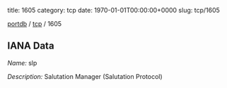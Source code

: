 title: 1605
category: tcp
date: 1970-01-01T00:00:00+0000
slug: tcp/1605

[portdb](/) / [tcp](/category/tcp.html) / 1605


## IANA Data

_Name:_ slp

_Description:_ Salutation Manager (Salutation Protocol)

